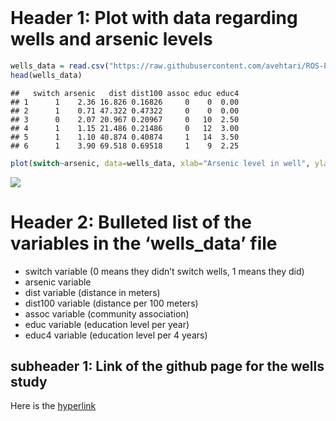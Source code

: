 </br>

# Header 1: Plot with data regarding wells and arsenic levels

``` r
wells_data = read.csv("https://raw.githubusercontent.com/avehtari/ROS-Examples/master/Arsenic/data/wells.csv", header=TRUE)
head(wells_data)
```

    ##   switch arsenic   dist dist100 assoc educ educ4
    ## 1      1    2.36 16.826 0.16826     0    0  0.00
    ## 2      1    0.71 47.322 0.47322     0    0  0.00
    ## 3      0    2.07 20.967 0.20967     0   10  2.50
    ## 4      1    1.15 21.486 0.21486     0   12  3.00
    ## 5      1    1.10 40.874 0.40874     1   14  3.50
    ## 6      1    3.90 69.518 0.69518     1    9  2.25

``` r
plot(switch~arsenic, data=wells_data, xlab="Arsenic level in well", ylab="Switching Wells Binary")
```

![](Week03-in-class-starter-notebook_files/figure-markdown_github/unnamed-chunk-1-1.png)

# Header 2: Bulleted list of the variables in the ‘wells_data’ file

-   switch variable (0 means they didn’t switch wells, 1 means they did)
-   arsenic variable
-   dist variable (distance in meters)
-   dist100 variable (distance per 100 meters)
-   assoc variable (community association)
-   educ variable (education level per year)
-   educ4 variable (education level per 4 years)

## subheader 1: Link of the github page for the wells study

Here is the
[hyperlink](https://avehtari.github.io/ROS-Examples/Arsenic/arsenic_logistic_building.html)
